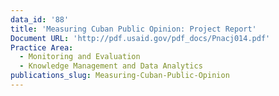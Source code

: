 ```yaml
---
data_id: '88'
title: 'Measuring Cuban Public Opinion: Project Report'
Document URL: 'http://pdf.usaid.gov/pdf_docs/Pnacj014.pdf'
Practice Area:
  - Monitoring and Evaluation
  - Knowledge Management and Data Analytics
publications_slug: Measuring-Cuban-Public-Opinion
---
```

